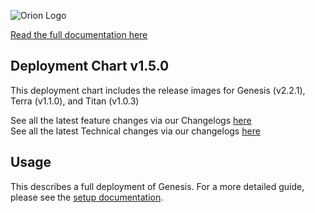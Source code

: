 
![Orion Logo](https://juno-fx.github.io/Orion-Documentation/assets/logos/orion/orion-dark.png)

[Read the full documentation here](https://juno-fx.github.io/Orion-Documentation/)

## Deployment Chart v1.5.0
This deployment chart includes the release images for Genesis (v2.2.1), Terra (v1.1.0), and Titan (v1.0.3)

See all the latest feature changes via our Changelogs [here](https://juno-fx.github.io/Orion-Documentation/changelogs/feature/#2025-10-09)
<br>
See all the latest Technical changes via our changelogs [here](https://juno-fx.github.io/Orion-Documentation/changelogs/technical/#2025-10-09-genesis-v150-orion-projects-v150)

## Usage

This describes a full deployment of Genesis. For a more detailed guide, please see the [setup documentation](https://juno-fx.github.io/Orion-Documentation/installation/quick-start/).
